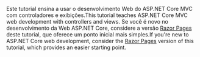 <span data-ttu-id="4bc25-101">Este tutorial ensina a usar o desenvolvimento Web do ASP.NET Core MVC com controladores e exibições.</span><span class="sxs-lookup"><span data-stu-id="4bc25-101">This tutorial teaches ASP.NET Core MVC web development with controllers and views.</span></span> <span data-ttu-id="4bc25-102">Se você é novo no desenvolvimento da Web ASP.NET Core, considere a versão [Razor Pages](xref:tutorials/razor-pages/razor-pages-start) deste tutorial, que oferece um ponto inicial mais simples.</span><span class="sxs-lookup"><span data-stu-id="4bc25-102">If you're new to ASP.NET Core web development, consider the [Razor Pages](xref:tutorials/razor-pages/razor-pages-start) version of this tutorial, which provides an easier starting point.</span></span>

